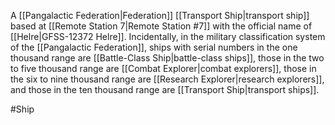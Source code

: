 A <span class="political-bodies-places">[[Pangalactic Federation|Federation]]</span> <span class="miscellaneous">[[Transport Ship|transport ship]]</span> based at <span class="political-bodies-places">[[Remote Station 7|Remote Station #7]]</span> with the official name of <span class="miscellaneous">[[Helre|GFSS-12372 Helre]]</span>.
Incidentally, in the military classification system of the <span class="political-bodies-places">[[Pangalactic Federation]]</span>, ships with serial numbers in the one thousand range are <span class="miscellaneous">[[Battle-Class Ship|battle-class ships]]</span>, those in the two to five thousand range are <span class="miscellaneous">[[Combat Explorer|combat explorers]]</span>, those in the six to nine thousand range are <span class="miscellaneous">[[Research Explorer|research explorers]]</span>, and those in the ten thousand range are <span class="miscellaneous">[[Transport Ship|transport ships]]</span>.

#Ship
